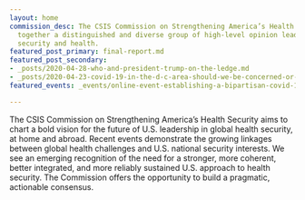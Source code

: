 ```yaml
---
layout: home
commission_desc: The CSIS Commission on Strengthening America’s Health Security brings
  together a distinguished and diverse group of high-level opinion leaders who bridge
  security and health.
featured_post_primary: final-report.md
featured_post_secondary:
- _posts/2020-04-28-who-and-president-trump-on-the-ledge.md
- _posts/2020-04-23-covid-19-in-the-d-c-area-should-we-be-concerned-or-optimistic.md
featured_events: _events/online-event-establishing-a-bipartisan-covid-19-commission.md

---
```

The CSIS Commission on Strengthening America’s Health Security aims to chart a bold vision for the future of U.S. leadership in global health security, at home and abroad. Recent events demonstrate the growing linkages between global health challenges and U.S. national security interests. We see an emerging recognition of the need for a stronger, more coherent, better integrated, and more reliably sustained U.S. approach to health security. The Commission offers the opportunity to build a pragmatic, actionable consensus.